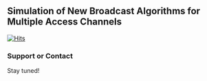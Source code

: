 ## Simulation of New Broadcast Algorithms for Multiple Access Channels


[![Hits](https://hits.seeyoufarm.com/api/count/incr/badge.svg?url=https%3A%2F%2Fgithub.com%2Fbdosari%2FBroadcast_Algorithms_For_MAC&count_bg=%2379C83D&title_bg=%238E8E8E&icon=&icon_color=%23E7E7E7&title=hits&edge_flat=false)](https://hits.seeyoufarm.com)

### Support or Contact

Stay tuned!
